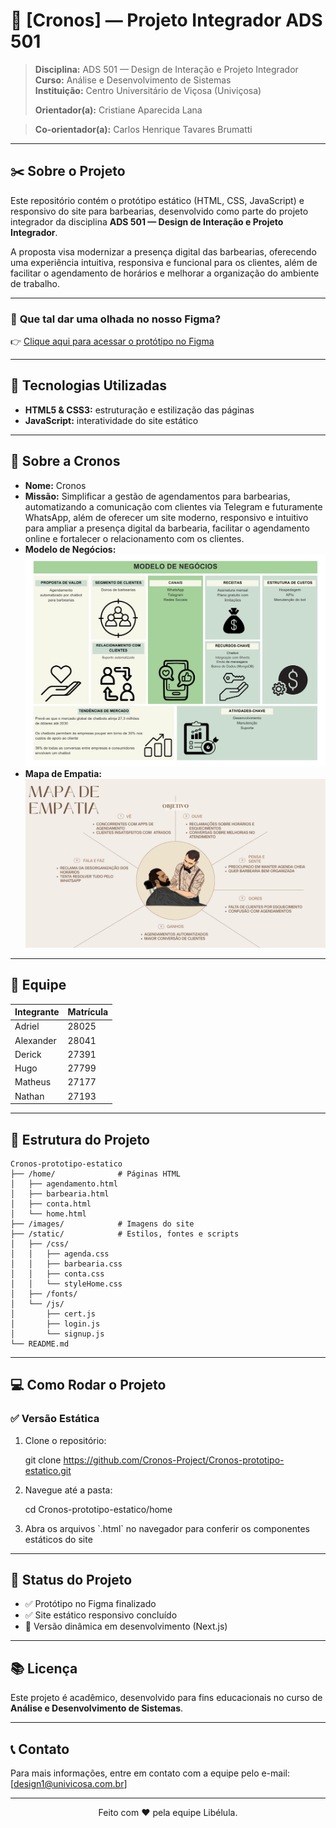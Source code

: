 # 💈 **[Cronos] — Projeto Integrador ADS 501**

> **Disciplina:** ADS 501 — Design de Interação e Projeto Integrador  
> **Curso:** Análise e Desenvolvimento de Sistemas  
> **Instituição:** Centro Universitário de Viçosa (Univiçosa) 
>  
> **Orientador(a):** Cristiane Aparecida Lana

> **Co-orientador(a):** Carlos Henrique Tavares Brumatti

---

## ✂️ **Sobre o Projeto**

Este repositório contém o protótipo estático (HTML, CSS, JavaScript) e responsivo do site para barbearias, desenvolvido como parte do projeto integrador da disciplina **ADS 501 — Design de Interação e Projeto Integrador**.

A proposta visa modernizar a presença digital das barbearias, oferecendo uma experiência intuitiva, responsiva e funcional para os clientes, além de facilitar o agendamento de horários e melhorar a organização do ambiente de trabalho.

---

### 🎨 **Que tal dar uma olhada no nosso Figma?**

👉 [Clique aqui para acessar o protótipo no Figma](https://www.figma.com/design/akoDZN6BD3FbpCyvoST5c4/Untitled?node-id=0-1&p=f&t=UpydMa4PvacYzxBa-0)

---

## 🚀 **Tecnologias Utilizadas**

- **HTML5 & CSS3:** estruturação e estilização das páginas  
- **JavaScript:** interatividade do site estático  

---

## 🏢 **Sobre a Cronos**

- **Nome:** Cronos
- **Missão:** Simplificar a gestão de agendamentos para barbearias, automatizando a comunicação com clientes via Telegram e futuramente WhatsApp, além de oferecer um site moderno, responsivo e intuitivo para ampliar a presença digital da barbearia, facilitar o agendamento online e fortalecer o relacionamento com os clientes.
- **Modelo de Negócios:** 
![Modelo de Negócio](images/modelo.png)
- **Mapa de Empatia:** 
![Logotipo Cronos](images/empatia.png)

---

## 👥 **Equipe**

| Integrante         | Matrícula                   |
|--------------------|-----------------------------|
| Adriel             | 28025                       |
| Alexander          | 28041                       |
| Derick             | 27391                       |
| Hugo               | 27799                       |
| Matheus            | 27177                       |
| Nathan             | 27193                       |

---

## 📂 **Estrutura do Projeto**

```
Cronos-prototipo-estatico
├── /home/              # Páginas HTML
│   ├── agendamento.html
│   ├── barbearia.html
│   ├── conta.html
│   └── home.html
├── /images/            # Imagens do site
├── /static/            # Estilos, fontes e scripts
│   ├── /css/
│   │   ├── agenda.css
│   │   ├── barbearia.css
│   │   ├── conta.css
│   │   └── styleHome.css
│   ├── /fonts/
│   └── /js/
│       ├── cert.js
│       ├── login.js
│       └── signup.js
└── README.md
```

---

## 💻 **Como Rodar o Projeto**

### ✅ Versão Estática

1. Clone o repositório:
   
   git clone https://github.com/Cronos-Project/Cronos-prototipo-estatico.git
   
2. Navegue até a pasta:
   
   cd Cronos-prototipo-estatico/home
   
3. Abra os arquivos \`.html\` no navegador para conferir os componentes estáticos do site

---

## 📌 **Status do Projeto**

- ✅ Protótipo no Figma finalizado
- ✅ Site estático responsivo concluído
- 🔄 Versão dinâmica em desenvolvimento (Next.js)

---

## 📚 **Licença**

Este projeto é acadêmico, desenvolvido para fins educacionais no curso de **Análise e Desenvolvimento de Sistemas**.

---

## 📞 **Contato**

Para mais informações, entre em contato com a equipe pelo e-mail: [design1@univicosa.com.br]

---

<p align="center">
  Feito com ❤️ pela equipe Libélula.
</p>
